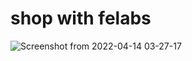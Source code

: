 # shop with felabs
![Screenshot from 2022-04-14 03-27-17](https://user-images.githubusercontent.com/92982964/163290770-23e7dfd5-2299-4477-906b-5148b965f44c.png)

